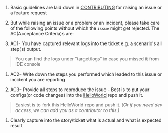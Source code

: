 1. Basic guidelines are laid down in [CONTRIBUTING](https://github.com/authorjapps/zerocode/blob/master/CONTRIBUTING.md) for raising an issue or a feature request
1. But while raising an issue or a problem or an incident, please take care of the following points without which the `issue` might get rejected. The AC(Acceptance Criteria)s are:

1. AC1- You have captured relevant logs into the ticket e.g. a scenario's all step(s) output. 
> You can find the logs under "target/logs" in case you missed it from IDE console

1. AC2- Write down the steps you performed which leaded to this issue or incident you are reporting

1. AC3- Provide all steps to reproduce the issue - Best is to put your configs(or code changes) into the [HelloWorld](https://github.com/authorjapps/zerocode-hello-world) repo and push it.

> Easiest is to fork this HelloWorld repo and push it. 
_(Or if you need dev access, we can add you as a contributor to this.)_

1. Clearly capture into the story/ticket what is actual and what is expected result